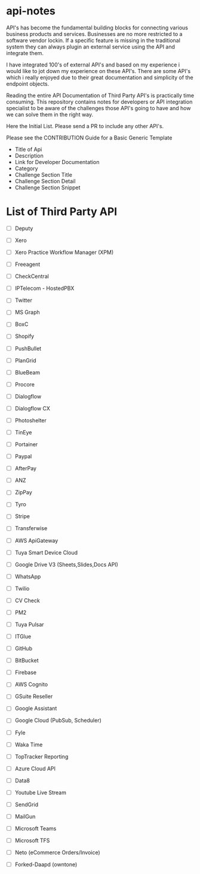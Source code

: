 # api-notes


API's has become the fundamental building blocks for connecting various business products and services. Businesses are no more restricted to a software vendor lockin. If a specific feature is missing in the traditional system they can always plugin an external service using the API and integrate them.

I have integrated 100's of external API's and based on my experience i would like to jot down my experience  on these API's. There are some API's which i really enjoyed due to their great documentation and simplicity of the endpoint objects. 

Reading the entire API Documentation of Third Party API's is practically time consuming. This repository contains notes for developers or API integration specialist to be aware of the challenges those API's going to have and how we can solve them in the right way.

Here the Initial List. Please send a PR to include any other API's.

Please see the CONTRIBUTION Guide for a Basic Generic Template

- Title of Api
- Description
- Link for Developer Documentation
- Category
- Challenge Section Title
- Challenge Section Detail
- Challenge Section Snippet


# List of Third Party API

- [ ] Deputy
- [ ] Xero
- [ ] Xero Practice Workflow Manager (XPM)
- [ ] Freeagent
- [ ] CheckCentral
- [ ] IPTelecom - HostedPBX
- [ ] Twitter
- [ ] MS Graph
- [ ] BoxC
- [ ] Shopify
- [ ] PushBullet
- [ ] PlanGrid
- [ ] BlueBeam
- [ ] Procore
- [ ] Dialogflow
- [ ] Dialogflow CX
- [ ] Photoshelter
- [ ] TinEye
- [ ] Portainer
- [ ] Paypal
- [ ] AfterPay
- [ ] ANZ
- [ ] ZipPay
- [ ] Tyro
- [ ] Stripe
- [ ] Transferwise
- [ ] AWS ApiGateway
- [ ] Tuya Smart Device Cloud
- [ ] Google Drive V3 (Sheets,Slides,Docs API)
- [ ] WhatsApp
- [ ] Twilio
- [ ] CV Check 
- [ ] PM2
- [ ] Tuya Pulsar
- [ ] ITGlue
- [ ] GitHub 
- [ ] BitBucket
- [ ] Firebase
- [ ] AWS Cognito 
- [ ] GSuite Reseller 
- [ ] Google Assistant
- [ ] Google Cloud (PubSub, Scheduler)
- [ ] Fyle
- [ ] Waka Time
- [ ] TopTracker Reporting
- [ ] Azure Cloud API
- [ ] Data8
- [ ] Youtube Live Stream
- [ ] SendGrid
- [ ] MailGun
- [ ] Microsoft Teams
- [ ] Microsoft TFS
- [ ] Neto (eCommerce Orders/Invoice)
- [ ] Forked-Daapd (owntone)





